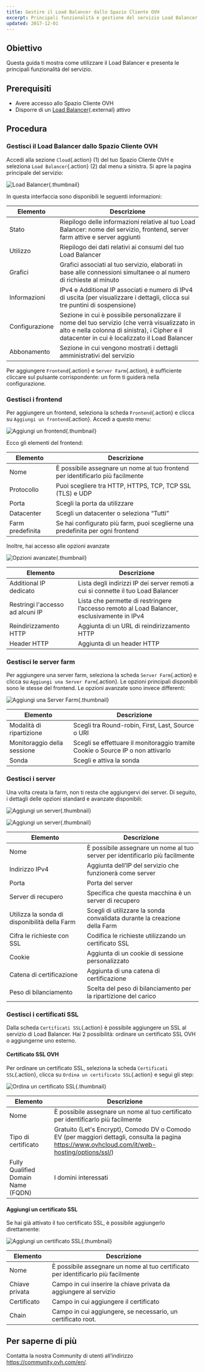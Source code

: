 ```yaml
---
title: Gestire il Load Balancer dallo Spazio Cliente OVH
excerpt: Principali funzionalità e gestione del servizio Load Balancer dallo Spazio Cliente OVH
updated: 2017-12-01
---
```


## Obiettivo

Questa guida ti mostra come utilizzare il Load Balancer e presenta le principali funzionalità del servizio.

## Prerequisiti

- Avere accesso allo Spazio Cliente OVH
- Disporre di un [Load Balancer](https://www.ovh.it/soluzioni/ip-load-balancing/){.external} attivo

## Procedura

### Gestisci il Load Balancer dallo Spazio Cliente OVH

Accedi alla sezione `Cloud`{.action} (1) del tuo Spazio Cliente OVH e seleziona `Load Balancer`{.action} (2) dal menu a sinistra. Si apre la pagina principale del servizio:

![Load Balancer](images/lb_main_page.png){.thumbnail}

In questa interfaccia sono disponibili le seguenti informazioni:

|Elemento|Descrizione|
|---|---|
|Stato|Riepilogo delle informazioni relative al tuo Load Balancer: nome del servizio, frontend, server farm attive e server aggiunti|
|Utilizzo|Riepilogo dei dati relativi ai consumi del tuo Load Balancer|
|Grafici|Grafici associati al tuo servizio, elaborati in base alle connessioni simultanee o al numero di richieste al minuto|
|Informazioni|IPv4 e Additional IP associati e numero di IPv4 di uscita (per visualizzare i dettagli, clicca sui tre puntini di sospensione)|
|Configurazione|Sezione in cui è possibile personalizzare il nome del tuo servizio (che verrà visualizzato in alto e nella colonna di sinistra), i Cipher e il datacenter in cui è localizzato il Load Balancer |
|Abbonamento|Sezione in cui vengono mostrati i dettagli amministrativi del servizio|

Per aggiungere `Frontend`{.action} e `Server Farm`{.action}, è sufficiente cliccare sul pulsante corrispondente: un form ti guiderà nella configurazione. 

### Gestisci i frontend

Per aggiungere un frontend, seleziona la scheda `Frontend`{.action} e clicca su `Aggiungi un frontend`{.action}. Accedi a questo menu:

![Aggiungi un frontend](images/add_frontend.png){.thumbnail}

Ecco gli elementi del frontend:

|Elemento|Descrizione|
|---|---|
|Nome|È possibile assegnare un nome al tuo frontend per identificarlo più facilmente|
|Protocollo|Puoi scegliere tra HTTP, HTTPS, TCP, TCP SSL (TLS) e UDP|
|Porta|Scegli la porta da utilizzare|
|Datacenter|Scegli un datacenter o seleziona “Tutti”|
|Farm predefinita|Se hai configurato più farm, puoi sceglierne una predefinita per ogni frontend|

Inoltre, hai accesso alle opzioni avanzate

![Opzioni avanzate](images/advanced_frontend.png){.thumbnail}

|Elemento|Descrizione|
|---|---|
|Additional IP dedicato|Lista degli indirizzi IP dei server remoti a cui si connette il tuo Load Balancer|
|Restringi l'accesso ad alcuni IP|Lista che permette di restringere l’accesso remoto al Load Balancer, esclusivamente in IPv4|
|Reindirizzamento HTTP|Aggiunta di un URL di reindirizzamento HTTP|
|Header HTTP|Aggiunta di un header HTTP|

### Gestisci le server farm
Per aggiungere una server farm, seleziona la scheda `Server Farm`{.action} e clicca su `Aggiungi una Server Farm`{.action}. Le opzioni principali disponibili sono le stesse del frontend. Le opzioni avanzate sono invece differenti:

![Aggiungi una Server Farm](images/advanced_cluster.png){.thumbnail}

|Elemento|Descrizione|
|---|---|
|Modalità di ripartizione|Scegli tra Round-robin, First, Last, Source o URI|
|Monitoraggio della sessione|Scegli se effettuare il monitoraggio tramite Cookie o Source IP o non attivarlo|
|Sonda|Scegli e attiva la sonda|

### Gestisci i server
Una volta creata la farm, non ti resta che aggiungervi dei server. Di seguito, i dettagli delle opzioni standard e avanzate disponibili:

![Aggiungi un server](images/add_server.png){.thumbnail}

![Aggiungi un server](images/add_server_advanced.png){.thumbnail}

|Elemento|Descrizione|
|---|---|
|Nome|È possibile assegnare un nome al tuo server per identificarlo più facilmente|
|Indirizzo IPv4|Aggiunta dell’IP del servizio che funzionerà come server|
|Porta|Porta del server|
|Server di recupero|Specifica che questa macchina è un server di recupero|
|Utilizza la sonda di disponibilità della Farm|Scegli di utilizzare la sonda convalidata durante la creazione della Farm|
|Cifra le richieste con SSL|Codifica le richieste utilizzando un certificato SSL|
|Cookie|Aggiunta di un cookie di sessione personalizzato|
|Catena di certificazione|Aggiunta di una catena di certificazione|
|Peso di bilanciamento|Scelta del peso di bilanciamento per la ripartizione del carico|

### Gestisci i certificati SSL

Dalla scheda `Certificati SSL`{.action} è possibile aggiungere un SSL al servizio di Load Balancer. Hai 2 possibilità: ordinare un certificato SSL OVH o aggiungerne uno esterno.

#### Certificato SSL OVH

Per ordinare un certificato SSL, seleziona la scheda `Certificati SSL`{.action}, clicca su `Ordina un certificato SSL`{.action} e segui gli step:

![Ordina un certificato SSL](images/ordering_ssl.png){.thumbnail}

|Elemento|Descrizione|
|---|---|
|Nome|È possibile assegnare un nome al tuo certificato per identificarlo più facilmente|
|Tipo di certificato|Gratuito (Let's Encrypt), Comodo DV o Comodo EV (per maggiori dettagli, consulta la pagina <https://www.ovhcloud.com/it/web-hosting/options/ssl/>)|
|Fully Qualified Domain Name (FQDN)|I domini interessati|

#### Aggiungi un certificato SSL

Se hai già attivato il tuo certificato SSL, è possibile aggiungerlo direttamente:

![Aggiungi un certificato SSL](images/external_ssl.png){.thumbnail}

|Elemento|Descrizione|
|---|---|
|Nome|È possibile assegnare un nome al tuo certificato per identificarlo più facilmente|
|Chiave privata|Campo in cui inserire la chiave privata da aggiungere al servizio|
|Certificato|Campo in cui aggiungere il certificato|
|Chain|Campo in cui aggiungere, se necessario, un certificato root.|

## Per saperne di più

Contatta la nostra Community di utenti all’indirizzo <https://community.ovh.com/en/>.